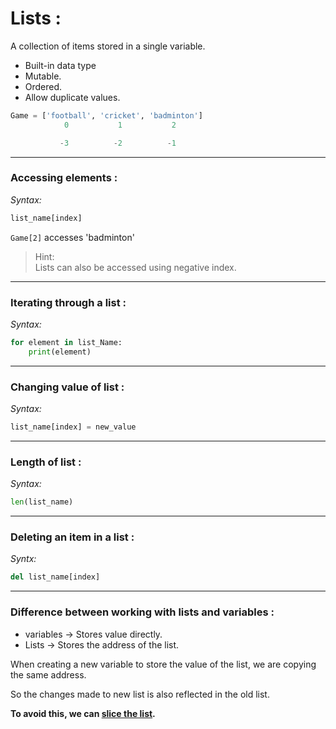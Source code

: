 # **Lists :**  

A collection of items stored in a single variable.  

* Built-in data type
* Mutable.
* Ordered.
* Allow duplicate values.

```python
Game = ['football', 'cricket', 'badminton']
            0           1           2           

           -3          -2          -1
```
___  


### Accessing elements :  

*Syntax:*  
```python
list_name[index]  
```
`Game[2]` accesses 'badminton'

> Hint:  
Lists can also be accessed using negative index.  

___  

### Iterating through a list :  

*Syntax:*  
```python
for element in list_Name:
    print(element)
```

___ 


### Changing value of list :  

*Syntax:*  
```python
list_name[index] = new_value  
```

___

### Length of list :  

*Syntax:*  
```python
len(list_name)  
```

___

### Deleting an item in a list :

*Syntx:*
```python
del list_name[index]  
```

___

### Difference between working with lists and variables :

* variables -> Stores value directly.  
* Lists -> Stores the address of the list.

When creating a new variable to store the value of the list, we are copying the same address.  

So the changes made to new list is also reflected in the old list.  

**To avoid this, we can [slice the list]().**


